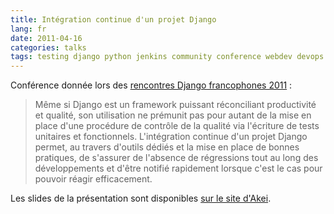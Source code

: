 ```yaml
---
title: Intégration continue d'un projet Django
lang: fr
date: 2011-04-16
categories: talks
tags: testing django python jenkins community conference webdev devops
---
```


Conférence donnée lors des [rencontres Django francophones 2011](http://rencontres.django-fr.org/2011/)&nbsp;:

> Même si Django est un framework puissant réconciliant productivité et qualité, son utilisation ne prémunit pas pour autant de la mise en place d'une procédure de contrôle de la qualité via l'écriture de tests unitaires et fonctionnels. L'intégration continue d'un projet Django permet, au travers d'outils dédiés et la mise en place de bonnes pratiques, de s'assurer de l'absence de régressions tout au long des développements et d'être notifié rapidement lorsque c'est le cas pour pouvoir réagir efficacement.

Les slides de la présentation sont disponibles [sur le site d'Akei](http://www.akei.com/presentations/2011-Djangocong/index.html#slide1).
